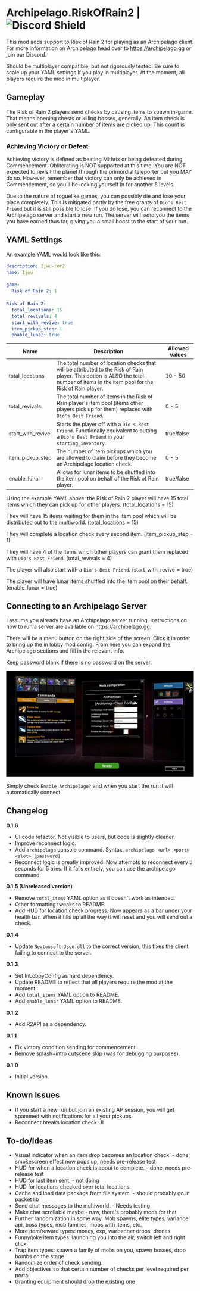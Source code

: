 # Archipelago.RiskOfRain2 | ![Discord Shield](https://discordapp.com/api/guilds/731205301247803413/widget.png?style=shield)

This mod adds support to Risk of Rain 2 for playing as an Archipelago client. For more information on Archipelago head over to https://archipelago.gg or join our Discord.

Should be multiplayer compatible, but not rigorously tested. Be sure to scale up your YAML settings if you play in multiplayer. At the moment, all players require the mod in multiplayer.

## Gameplay 

The Risk of Rain 2 players send checks by causing items to spawn in-game. That means opening chests or killing bosses, generally. 
An item check is only sent out after a certain number of items are picked up. This count is configurable in the player's YAML.

### Achieving Victory or Defeat

Achieving victory is defined as beating Mithrix or being defeated during Commencement. Obliterating is NOT supported at this time. You are NOT expected to revisit the planet
through the primordial teleporter but you MAY do so. However, remember that victory can only be achieved in Commencement, so you'll be locking yourself in for another 5 levels.

Due to the nature of roguelike games, you can possibly die and lose your place completely. This is mitigated partly by the free grants of `Dio's Best Friend`
but it is still possible to lose. If you do lose, you can reconnect to the Archipelago server and start a new run. The server will send you the items you have
earned thus far, giving you a small boost to the start of your run.

## YAML Settings

An example YAML would look like this:
```yaml
description: Ijwu-ror2
name: Ijwu

game:
  Risk of Rain 2: 1

Risk of Rain 2:
  total_locations: 15
  total_revivals: 4
  start_with_revive: true
  item_pickup_step: 1
  enable_lunar: true
```

| Name | Description | Allowed values |
| ---- | ----------- | -------------- |
| total_locations | The total number of location checks that will be attributed to the Risk of Rain player. This option is ALSO the total number of items in the item pool for the Risk of Rain player. | 10 - 50 |
| total_revivals | The total number of items in the Risk of Rain player's item pool (items other players pick up for them) replaced with `Dio's Best Friend`. | 0 - 5 |
| start_with_revive | Starts the player off with a `Dio's Best Friend`. Functionally equivalent to putting a `Dio's Best Friend` in your `starting_inventory`. | true/false |
| item_pickup_step | The number of item pickups which you are allowed to claim before they become an Archipelago location check. | 0 - 5 |
| enable_lunar | Allows for lunar items to be shuffled into the item pool on behalf of the Risk of Rain player. | true/false |

Using the example YAML above: the Risk of Rain 2 player will have 15 total items which they can pick up for other players. (total_locations = 15)

They will have 15 items waiting for them in the item pool which will be distributed out to the multiworld. (total_locations = 15)

They will complete a location check every second item. (item_pickup_step = 1)

They will have 4 of the items which other players can grant them replaced with `Dio's Best Friend`. (total_revivals = 4)

The player will also start with a `Dio's Best Friend`. (start_with_revive = true)

The player will have lunar items shuffled into the item pool on their behalf. (enable_lunar = true)

## Connecting to an Archipelago Server

I assume you already have an Archipelago server running. Instructions on how to run a server are available on https://archipelago.gg.

There will be a menu button on the right side of the screen. Click it in order to bring up the in lobby mod config. From here you can expand the Archipelago sections and fill in the relevant info.

Keep password blank if there is no password on the server.

![In Lobby UI Example](./docs/img/inlobbyui.png)

Simply check `Enable Archipelago?` and when you start the run it will automatically connect.

## Changelog

**0.1.6**

* UI code refactor. Not visible to users, but code is slightly cleaner.
* Improve reconnect logic.
* Add `archipelago` console command. Syntax: `archipelago <url> <port> <slot> [password]`
* Reconnect logic is greatly improved. Now attempts to reconnect every 5 seconds for 5 tries. If it fails entirely, you can use the archipelago command.

**0.1.5 (Unreleased version)**

* Remove `total_items` YAML option as it doesn't work as intended.
* Other formatting tweaks to README.
* Add HUD for location check progress. Now appears as a bar under your health bar. When it fills up all the way it will reset and you will send out a check.

**0.1.4**

* Update `Newtonsoft.Json.dll` to the correct version, this fixes the client failing to connect to the server.

**0.1.3**

* Set InLobbyConfig as hard dependency.
* Update README to reflect that all players require the mod at the moment.
* Add `total_items` YAML option to README.
* Add `enable_lunar` YAML option to README.

**0.1.2**

* Add R2API as a dependency.

**0.1.1**

* Fix victory condition sending for commencement.
* Remove splash+intro cutscene skip (was for debugging purposes).

**0.1.0**

* Initial version.

## Known Issues

* If you start a new run but join an existing AP session, you will get spammed with notifications for all your pickups.
* Reconnect breaks location check UI

## To-do/Ideas

* Visual indicator when an item drop becomes an location check. - done, smokescreen effect now pops up, needs pre-release test
* HUD for when a location check is about to complete. - done, needs pre-release test
* HUD for last item sent. - not doing
* HUD for locations checked over total locations.
* Cache and load data package from file system. - should probably go in packet lib
* Send chat messages to the multiworld. - Needs testing
* Make chat scrollable maybe - naw, there's probably mods for that
* Further randomization in some way. Mob spawns, elite types, variance api, boss types, mob families, mobs with items, etc.
* More item/reward types: money, exp, warbanner drops, drones
* Funny/joke item types: launching you into the air, switch left and right click
* Trap item types: spawn a family of mobs on you, spawn bosses, drop bombs on the stage
* Randomize order of check sending.
* Add objectives so that certain number of checks per level required per portal
* Granting equipment should drop the existing one